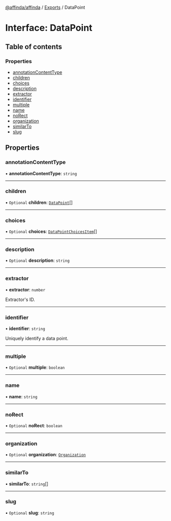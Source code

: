 [@affinda/affinda](../README.md) / [Exports](../modules.md) / DataPoint

# Interface: DataPoint

## Table of contents

### Properties

- [annotationContentType](DataPoint.md#annotationcontenttype)
- [children](DataPoint.md#children)
- [choices](DataPoint.md#choices)
- [description](DataPoint.md#description)
- [extractor](DataPoint.md#extractor)
- [identifier](DataPoint.md#identifier)
- [multiple](DataPoint.md#multiple)
- [name](DataPoint.md#name)
- [noRect](DataPoint.md#norect)
- [organization](DataPoint.md#organization)
- [similarTo](DataPoint.md#similarto)
- [slug](DataPoint.md#slug)

## Properties

### annotationContentType

• **annotationContentType**: `string`

___

### children

• `Optional` **children**: [`DataPoint`](DataPoint.md)[]

___

### choices

• `Optional` **choices**: [`DataPointChoicesItem`](DataPointChoicesItem.md)[]

___

### description

• `Optional` **description**: `string`

___

### extractor

• **extractor**: `number`

Extractor's ID.

___

### identifier

• **identifier**: `string`

Uniquely identify a data point.

___

### multiple

• `Optional` **multiple**: `boolean`

___

### name

• **name**: `string`

___

### noRect

• `Optional` **noRect**: `boolean`

___

### organization

• `Optional` **organization**: [`Organization`](Organization.md)

___

### similarTo

• **similarTo**: `string`[]

___

### slug

• `Optional` **slug**: `string`
